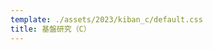 ```yaml
---
template: ./assets/2023/kiban_c/default.css
title: 基盤研究（C）
---
```


<section id="１研究目的、研究方法など">
<section id="(概要)">


</section>
<section id="(本文)">


</section>
</section>

<section id="２応募者の研究遂行能力及び研究環境">


</section>

<section id="３人権の保護及び法令等の遵守への対応">


</section>

<section id="４研究計画最終年度前年度応募を行う場合の記述事項">
<section id="当初研究計画及び研究成果">


</section>
<section id="前年度応募する理由">


</section>
</section>
